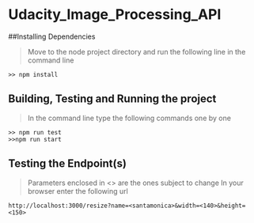 # Udacity_Image_Processing_API
##Installing Dependencies

>Move to the node project directory and run the following line in the command line 
```
>> npm install
```
## Building, Testing and Running the project
> In the command line type the following commands one by one
```
>> npm run test
>>npm run start
```
## Testing the Endpoint(s)
> Parameters enclosed in <> are the ones subject to change
> In your browser enter the following url
```
http://localhost:3000/resize?name=<santamonica>&width=<140>&height=<150>
```


